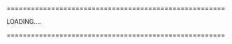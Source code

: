 ======================================================

LOADING....


======================================================
